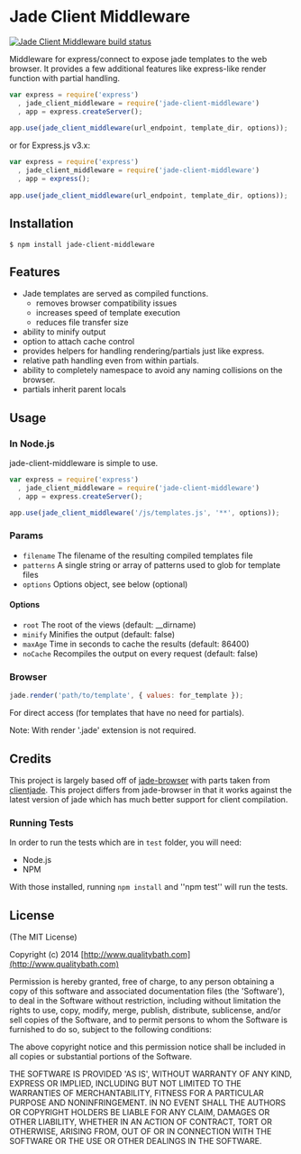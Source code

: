 # Jade Client Middleware

[![Jade Client Middleware build status](https://travis-ci.org/qualitybath/jade-client-middleware.png)](https://travis-ci.org/qualitybath/jade-client-middleware)


  Middleware for express/connect to expose jade templates to the web browser. It provides a few additional features like express-like render function with partial handling.
  
```javascript
var express = require('express')
  , jade_client_middleware = require('jade-client-middleware')
  , app = express.createServer();
  
app.use(jade_client_middleware(url_endpoint, template_dir, options));
```

or for Express.js v3.x:

```javascript
var express = require('express')
  , jade_client_middleware = require('jade-client-middleware')
  , app = express();
  
app.use(jade_client_middleware(url_endpoint, template_dir, options));
```

## Installation

    $ npm install jade-client-middleware
  
## Features

  * Jade templates are served as compiled functions.
    * removes browser compatibility issues
    * increases speed of template execution
    * reduces file transfer size
  * ability to minify output
  * option to attach cache control
  * provides helpers for handling rendering/partials just like express.
  * relative path handling even from within partials.
  * ability to completely namespace to avoid any naming collisions on the browser.
  * partials inherit parent locals

## Usage

### In Node.js

 jade-client-middleware is simple to use.

```javascript
var express = require('express')
  , jade_client_middleware = require('jade-client-middleware')
  , app = express.createServer();

app.use(jade_client_middleware('/js/templates.js', '**', options));
```

### Params

  - `filename`  The filename of the resulting compiled templates file
  - `patterns`  A single string or array of patterns used to glob for template files
  - `options`   Options object, see below (optional)

#### Options

  - `root`      The root of the views (default: __dirname)
  - `minify`    Minifies the output (default: false)
  - `maxAge`    Time in seconds to cache the results (default: 86400)
  - `noCache`   Recompiles the output on every request (default: false)
  
### Browser

```javascript
jade.render('path/to/template', { values: for_template });
```
    
For direct access (for templates that have no need for partials).

Note: With render '.jade' extension is not required.

## Credits

This project is largely based off of [jade-browser](https://github.com/storify/jade-browser) with parts taken from [clientjade](https://github.com/jgallen23/clientjade). This project differs from jade-browser in that it works against the latest version of jade which has much better support for client compilation.
 
### Running Tests

In order to run the tests which are in `test` folder, you will need:

* Node.js
* NPM

With those installed, running `npm install` and ''npm test'' will run the tests.

    
## License 

(The MIT License)

Copyright (c) 2014 [http://www.qualitybath.com](http://www.qualitybath.com)

Permission is hereby granted, free of charge, to any person obtaining
a copy of this software and associated documentation files (the
'Software'), to deal in the Software without restriction, including
without limitation the rights to use, copy, modify, merge, publish,
distribute, sublicense, and/or sell copies of the Software, and to
permit persons to whom the Software is furnished to do so, subject to
the following conditions:

The above copyright notice and this permission notice shall be
included in all copies or substantial portions of the Software.

THE SOFTWARE IS PROVIDED 'AS IS', WITHOUT WARRANTY OF ANY KIND,
EXPRESS OR IMPLIED, INCLUDING BUT NOT LIMITED TO THE WARRANTIES OF
MERCHANTABILITY, FITNESS FOR A PARTICULAR PURPOSE AND NONINFRINGEMENT.
IN NO EVENT SHALL THE AUTHORS OR COPYRIGHT HOLDERS BE LIABLE FOR ANY
CLAIM, DAMAGES OR OTHER LIABILITY, WHETHER IN AN ACTION OF CONTRACT,
TORT OR OTHERWISE, ARISING FROM, OUT OF OR IN CONNECTION WITH THE
SOFTWARE OR THE USE OR OTHER DEALINGS IN THE SOFTWARE.

